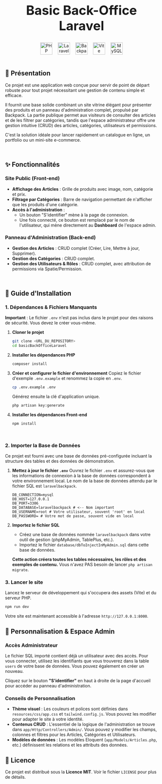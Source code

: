 <h1 align="center" style="margin: 30px auto; font-size: 42px;">Basic Back-Office Laravel</h1>

<div align="center">
   <img src="https://cdn.jsdelivr.net/gh/devicons/devicon@latest/icons/php/php-original.svg" title="PHP" alt="PHP" width="40" height="40"/>&emsp;
   <img src="https://cdn.jsdelivr.net/gh/devicons/devicon@latest/icons/laravel/laravel-original.svg" title="Laravel" alt="Laravel" width="40" height="40"/>&emsp;
   <img src="https://avatars.githubusercontent.com/u/15017015?s=48&v=4" title="Backpack" alt="Backpack" width="40" height="40"/>&emsp;
   <img src="https://cdn.jsdelivr.net/gh/devicons/devicon@latest/icons/vitejs/vitejs-original.svg" title="Vite" alt="Vite" width="40" height="40"/>&emsp;
   <img src="https://cdn.jsdelivr.net/gh/devicons/devicon@latest/icons/mysql/mysql-original.svg" title="MySQL" alt="MySQL" width="40" height="40"/>
</div>
<br>

## 📖 Présentation

Ce projet est une application web conçue pour servir de point de départ robuste pour tout projet nécessitant une gestion de contenu simple et efficace.

Il fournit une base solide combinant un site vitrine élégant pour présenter des produits et un panneau d'administration complet, propulsé par Backpack. La partie publique permet aux visiteurs de consulter des articles et de les filtrer par catégories, tandis que l'espace administrateur offre une gestion intuitive (CRUD) des articles, catégories, utilisateurs et permissions.

C'est la solution idéale pour lancer rapidement un catalogue en ligne, un portfolio ou un mini-site e-commerce.

<br>

## ✨ Fonctionnalités

### Site Public (Front-end)
- **Affichage des Articles** : Grille de produits avec image, nom, catégorie et prix.
- **Filtrage par Catégories** : Barre de navigation permettant de n'afficher que les produits d'une catégorie.
- **Accès à l'administration** :
    - Un bouton "S'identifier" mène à la page de connexion.
    - Une fois connecté, ce bouton est remplacé par le nom de l'utilisateur, qui mène directement au **Dashboard** de l'espace admin.

### Panneau d'Administration (Back-end)
- **Gestion des Articles** : CRUD complet (Créer, Lire, Mettre à jour, Supprimer).
- **Gestion des Catégories** : CRUD complet.
- **Gestion des Utilisateurs & Rôles** : CRUD complet, avec attribution de permissions via Spatie/Permission.

<br>

## 🚀 Guide d'Installation

### 1. Dépendances & Fichiers Manquants

**Important** : Le fichier `.env` n'est pas inclus dans le projet pour des raisons de sécurité. Vous devez le créer vous-même.

1.  **Cloner le projet**
    ```bash
    git clone <URL_DU_REPOSITORY>
    cd basicBackOfficeLaravel
    ```

2.  **Installer les dépendances PHP**
    ```bash
    composer install
    ```

3.  **Créer et configurer le fichier d'environnement**
    Copiez le fichier d'exemple `.env.example` et renommez la copie en `.env`.
    ```bash
    cp .env.example .env
    ```
    Générez ensuite la clé d'application unique.
    ```bash
    php artisan key:generate
    ```

4.  **Installer les dépendances Front-end**
    ```bash
    npm install
    ```
<br>

### 2. Importer la Base de Données

Ce projet est fourni avec une base de données pré-configurée incluant la structure des tables et des données de démonstration.

1.  **Mettez à jour le fichier `.env`**
    Ouvrez le fichier `.env` et assurez-vous que les informations de connexion à la base de données correspondent à votre environnement local. Le nom de la base de données attendu par le fichier SQL est `laravelbackpack`.
    ```env
    DB_CONNECTION=mysql
    DB_HOST=127.0.0.1
    DB_PORT=3306
    DB_DATABASE=laravelbackpack # <-- Nom important
    DB_USERNAME=root # Votre utilisateur, souvent 'root' en local
    DB_PASSWORD= # Votre mot de passe, souvent vide en local
    ```

2.  **Importez le fichier SQL**
    - Créez une base de données nommée `laravelbackpack` dans votre outil de gestion (phpMyAdmin, TablePlus, etc.).
    - Importez le fichier `database/dbToInjectInMyAdmin.sql` dans cette base de données.
    
    **Cette action créera toutes les tables nécessaires, les rôles et des exemples de contenu.** Vous n'avez PAS besoin de lancer `php artisan migrate`.

### 3. Lancer le site

Lancez le serveur de développement qui s'occupera des assets (Vite) et du serveur PHP.

```bash
npm run dev
```

Votre site est maintenant accessible à l'adresse `http://127.0.0.1:8000`.
<br>

## 🔧 Personnalisation & Espace Admin

### Accès Administrateur

Le fichier SQL importé contient déjà un utilisateur avec des accès. Pour vous connecter, utilisez les identifiants que vous trouverez dans la table `users` de votre base de données. Vous pouvez également en créer un nouveau.

Cliquez sur le bouton **"S'identifier"** en haut à droite de la page d'accueil pour accéder au panneau d'administration.

### Conseils de Personnalisation
- **Thème visuel** : Les couleurs et polices sont définies dans `resources/css/app.css` et `tailwind.config.js`. Vous pouvez les modifier pour adapter le site à votre identité.
- **Contenus CRUD** : L'essentiel de la logique de l'administration se trouve dans `app/Http/Controllers/Admin/`. Vous pouvez y modifier les champs, colonnes et filtres pour les Articles, Catégories et Utilisateurs.
- **Modèles de données** : Les modèles Eloquent (`app/Models/Articles.php`, etc.) définissent les relations et les attributs des données.


## 📜 Licence

Ce projet est distribué sous la **Licence MIT**. Voir le fichier `LICENSE` pour plus de détails.